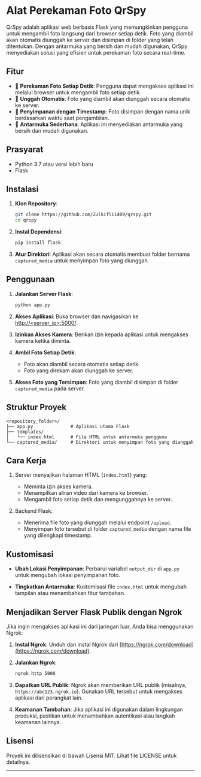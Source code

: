 # Alat Perekaman Foto QrSpy

QrSpy adalah aplikasi web berbasis Flask yang memungkinkan pengguna untuk mengambil foto langsung dari browser setiap detik. Foto yang diambil akan otomatis diunggah ke server dan disimpan di folder yang telah ditentukan. Dengan antarmuka yang bersih dan mudah digunakan, QrSpy menyediakan solusi yang efisien untuk perekaman foto secara real-time.

## Fitur

- 📸 **Perekaman Foto Setiap Detik**: Pengguna dapat mengakses aplikasi ini melalui browser untuk mengambil foto setiap detik.
- 🚀 **Unggah Otomatis**: Foto yang diambil akan diunggah secara otomatis ke server.
- 📁 **Penyimpanan dengan Timestamp**: Foto disimpan dengan nama unik berdasarkan waktu saat pengambilan.
- 🌟 **Antarmuka Sederhana**: Aplikasi ini menyediakan antarmuka yang bersih dan mudah digunakan.

## Prasyarat

- Python 3.7 atau versi lebih baru
- Flask

## Instalasi

1. **Klon Repository**:

   ```bash
   git clone https://github.com/Zulkifli1409/qrspy.git
   cd qrspy
   ```

2. **Instal Dependensi**:

   ```bash
   pip install flask
   ```

3. **Atur Direktori**: Aplikasi akan secara otomatis membuat folder bernama `captured_media` untuk menyimpan foto yang diunggah.

## Penggunaan

1. **Jalankan Server Flask**:

   ```bash
   python app.py
   ```

2. **Akses Aplikasi**: Buka browser dan navigasikan ke [http://<server_ip>:5000/](http://<server_ip>:5000/).

3. **Izinkan Akses Kamera**: Berikan izin kepada aplikasi untuk mengakses kamera ketika diminta.

4. **Ambil Foto Setiap Detik**:

   - Foto akan diambil secara otomatis setiap detik.
   - Foto yang direkam akan diunggah ke server.

5. **Akses Foto yang Tersimpan**: Foto yang diambil disimpan di folder `captured_media` pada server.

## Struktur Proyek

```
<repository_folder>/
├── app.py              # Aplikasi utama Flask
├── templates/
│   └── index.html      # File HTML untuk antarmuka pengguna
└── captured_media/     # Direktori untuk menyimpan foto yang diunggah
```

## Cara Kerja

1. Server menyajikan halaman HTML (`index.html`) yang:
   - Meminta izin akses kamera.
   - Menampilkan aliran video dari kamera ke browser.
   - Mengambil foto setiap detik dan mengunggahnya ke server.

2. Backend Flask:
   - Menerima file foto yang diunggah melalui endpoint `/upload`.
   - Menyimpan foto tersebut di folder `captured_media` dengan nama file yang dilengkapi timestamp.

## Kustomisasi

- **Ubah Lokasi Penyimpanan**: Perbarui variabel `output_dir` di `app.py` untuk mengubah lokasi penyimpanan foto.

- **Tingkatkan Antarmuka**: Kustomisasi file `index.html` untuk mengubah tampilan atau menambahkan fitur tambahan.

## Menjadikan Server Flask Publik dengan Ngrok

Jika ingin mengakses aplikasi ini dari jaringan luar, Anda bisa menggunakan Ngrok:

1. **Instal Ngrok**: Unduh dan instal Ngrok dari [https://ngrok.com/download](https://ngrok.com/download).

2. **Jalankan Ngrok**:

   ```bash
   ngrok http 5000
   ```

3. **Dapatkan URL Publik**: Ngrok akan memberikan URL publik (misalnya, `https://abc123.ngrok.io`). Gunakan URL tersebut untuk mengakses aplikasi dari perangkat lain.

4. **Keamanan Tambahan**: Jika aplikasi ini digunakan dalam lingkungan produksi, pastikan untuk menambahkan autentikasi atau langkah keamanan lainnya.

## Lisensi

Proyek ini dilisensikan di bawah Lisensi MIT. Lihat file LICENSE untuk detailnya.

---
